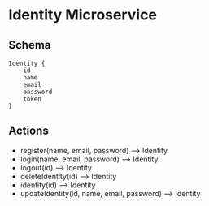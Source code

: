 # Identity Microservice

## Schema

```
Identity {
    id
    name
    email
    password
    token
}
```

## Actions

* register(name, email, password) --> Identity
* login(name, email, password) --> Identity
* logout(id) --> Identity
* deleteIdentity(id) --> Identity 
* identity(id) --> Identity
* updateIdentity(id, name, email, password) --> Identity